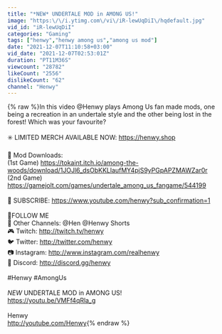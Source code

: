 ```yaml
---
title: "*NEW* UNDERTALE MOD in AMONG US!"
image: "https:\/\/i.ytimg.com\/vi\/iR-lewUqDiI\/hqdefault.jpg"
vid_id: "iR-lewUqDiI"
categories: "Gaming"
tags: ["henwy","henwy among us","among us mod"]
date: "2021-12-07T11:10:58+03:00"
vid_date: "2021-12-07T02:53:01Z"
duration: "PT11M36S"
viewcount: "28782"
likeCount: "2556"
dislikeCount: "62"
channel: "Henwy"
---
```

{% raw %}In this video @Henwy  plays Among Us fan made mods, one being a recreation in an undertale style and the other being lost in the forest! Which was your favourite?<br /><br />✳️ LIMITED MERCH AVAILABLE NOW: <a rel="nofollow" target="blank" href="https://henwy.shop">https://henwy.shop</a><br /><br />📌 Mod Downloads:<br />(1st Game) <a rel="nofollow" target="blank" href="https://tokaint.itch.io/among-the-woods/download/1JOJl6_dsObKKLlaufMY4pjS9yPGpAPZMAWZar0r">https://tokaint.itch.io/among-the-woods/download/1JOJl6_dsObKKLlaufMY4pjS9yPGpAPZMAWZar0r</a><br />(2nd Game) <a rel="nofollow" target="blank" href="https://gamejolt.com/games/undertale_among_us_fangame/544199">https://gamejolt.com/games/undertale_among_us_fangame/544199</a><br /><br />🔔 SUBSCRIBE: <a rel="nofollow" target="blank" href="https://www.youtube.com/henwy?sub_confirmation=1">https://www.youtube.com/henwy?sub_confirmation=1</a><br /><br />💎FOLLOW ME<br />🎥 Other Channels: @Hen @Henwy Shorts <br />🎮 Twitch: <a rel="nofollow" target="blank" href="http://twitch.tv/henwy">http://twitch.tv/henwy</a><br />🐦 Twitter: <a rel="nofollow" target="blank" href="http://twitter.com/henwy">http://twitter.com/henwy</a><br />📷 Instagram: <a rel="nofollow" target="blank" href="http://www.instagram.com/realhenwy">http://www.instagram.com/realhenwy</a><br />👾 Discord: <a rel="nofollow" target="blank" href="http://discord.gg/henwy">http://discord.gg/henwy</a><br /><br />#Henwy #AmongUs<br /><br />*NEW* UNDERTALE MOD in AMONG US!<br /><a rel="nofollow" target="blank" href="https://youtu.be/VMFf4qRla_g">https://youtu.be/VMFf4qRla_g</a><br /><br />Henwy<br /><a rel="nofollow" target="blank" href="http://youtube.com/Henwy">http://youtube.com/Henwy</a>{% endraw %}
